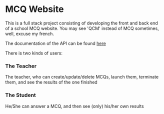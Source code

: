 # MCQ Website

This is a full stack project consisting of developing the front and back end of a school MCQ website.
You may see 'QCM' instead of MCQ sometimes, well, excuse my french.

The documentation of the API can be found [here](https://nelson888.github.io/qcm-app/)


There is two kinds of users:

### The Teacher
The teacher, who can create/update/delete MCQs, launch them, terminate them, and see the results of the one finished

### The Student
He/She can answer a MCQ, and then see (only) his/her own results


